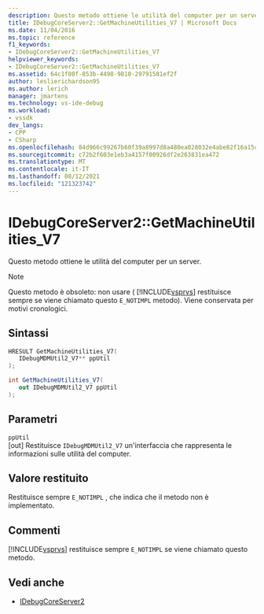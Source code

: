 ```yaml
---
description: Questo metodo ottiene le utilità del computer per un server.
title: IDebugCoreServer2::GetMachineUtilities_V7 | Microsoft Docs
ms.date: 11/04/2016
ms.topic: reference
f1_keywords:
- IDebugCoreServer2::GetMachineUtilities_V7
helpviewer_keywords:
- IDebugCoreServer2::GetMachineUtilities_V7
ms.assetid: 64c1f08f-853b-4498-9810-29791581ef2f
author: leslierichardson95
ms.author: lerich
manager: jmartens
ms.technology: vs-ide-debug
ms.workload:
- vssdk
dev_langs:
- CPP
- CSharp
ms.openlocfilehash: 84d966c99267b60f39a8997d8a480ea028032e4abe82f16a15c111b535b278dc
ms.sourcegitcommit: c72b2f603e1eb3a4157f00926df2e263831ea472
ms.translationtype: MT
ms.contentlocale: it-IT
ms.lasthandoff: 08/12/2021
ms.locfileid: "121323742"
---
```

# <a name="idebugcoreserver2getmachineutilities_v7"></a>IDebugCoreServer2::GetMachineUtilities_V7
Questo metodo ottiene le utilità del computer per un server.

> [!NOTE]
> Questo metodo è obsoleto: non usare ( [!INCLUDE[vsprvs](../../../code-quality/includes/vsprvs_md.md)] restituisce sempre se viene chiamato questo `E_NOTIMPL` metodo). Viene conservata per motivi cronologici.

## <a name="syntax"></a>Sintassi

```cpp
HRESULT GetMachineUtilities_V7(
   IDebugMDMUtil2_V7** ppUtil
);
```

```csharp
int GetMachineUtilities_V7(
   out IDebugMDMUtil2_V7 ppUtil
);
```

## <a name="parameters"></a>Parametri
`ppUtil`\
[out] Restituisce `IDebugMDMUtil2_V7` un'interfaccia che rappresenta le informazioni sulle utilità del computer.

## <a name="return-value"></a>Valore restituito
 Restituisce sempre `E_NOTIMPL` , che indica che il metodo non è implementato.

## <a name="remarks"></a>Commenti
 [!INCLUDE[vsprvs](../../../code-quality/includes/vsprvs_md.md)] restituisce sempre `E_NOTIMPL` se viene chiamato questo metodo.

## <a name="see-also"></a>Vedi anche
- [IDebugCoreServer2](../../../extensibility/debugger/reference/idebugcoreserver2.md)
